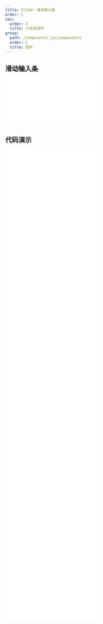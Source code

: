 ```yaml
---
title: Slider 滑动输入条
order: 1
nav:
  order: 3
  title: 小优采组件
group:
  path: /components-jxc/components
  order: 2
  title: 组件
---
```


## 滑动输入条

<div>
<embed src="@docs-common/slider/index.md"></embed>
</div>
        
## 代码演示

<Row gutter=8>

  <Col span=12>
    
  <div class="code-box"><embed src="@abiz-rc-jxc/slider/demo/basic-slider-jxc.md"></embed></div>
          
  <div class="code-box"><embed src="@abiz-rc-jxc/slider/demo/icon-slider-slider-jxc.md"></embed></div>
          
  <div class="code-box"><embed src="@abiz-rc-jxc/slider/demo/event-slider-jxc.md"></embed></div>
          
  <div class="code-box"><embed src="@abiz-rc-jxc/slider/demo/vertical-slider-jxc.md"></embed></div>
          
  <div class="code-box"><embed src="@abiz-rc-jxc/slider/demo/reverse-slider-jxc.md"></embed></div>
          
  </Col>
          
  <Col span=12>
    
  <div class="code-box"><embed src="@abiz-rc-jxc/slider/demo/input-number-slider-jxc.md"></embed></div>
          
  <div class="code-box"><embed src="@abiz-rc-jxc/slider/demo/tip-formatter-slider-jxc.md"></embed></div>
          
  <div class="code-box"><embed src="@abiz-rc-jxc/slider/demo/mark-slider-jxc.md"></embed></div>
          
  <div class="code-box"><embed src="@abiz-rc-jxc/slider/demo/show-tooltip-slider-jxc.md"></embed></div>
          
  </Col>
          
</Row>
        
<div><embed src="@docs-common/slider/index-api.md"></embed><div>
        